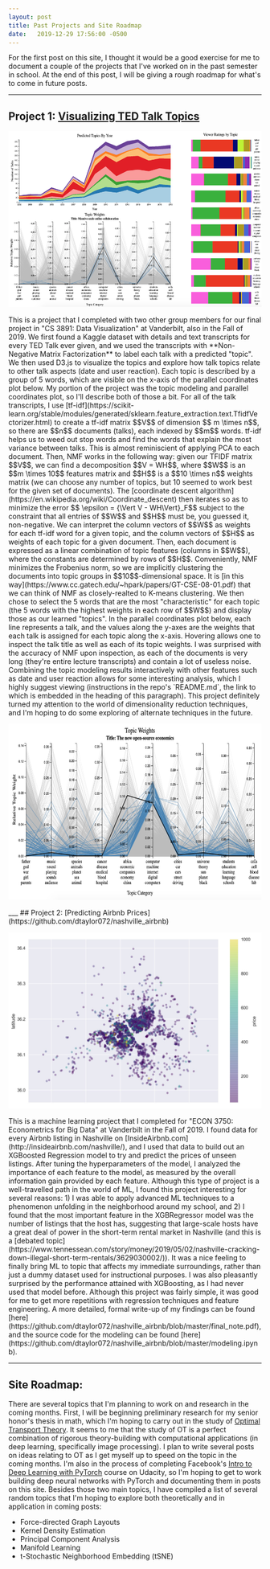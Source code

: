 ```yaml
---
layout: post
title: Past Projects and Site Roadmap
date:   2019-12-29 17:56:00 -0500
---
```

<!--more-->

For the first post on this site, I thought it would be a good exercise for me to document a couple of the  projects that I've worked on in the past semester in school. At the end of this post, I will be giving a rough roadmap for what's to come in future posts.

___
## Project 1: [Visualizing TED Talk Topics](https://github.com/esegaul/tedtalkvis)
<p align="center"> 
<img height=350 src="/post_assets/2019-12-29/vis_screenshot.png" alt="Parallel Coords" >
</p>
This is a project that I completed with two other group members for our final project in "CS 3891: Data Visualization" at Vanderbilt, also in the Fall of 2019. We first found a Kaggle dataset with details and text transcripts for every TED Talk ever given, and we used the transcripts with **Non-Negative Matrix Factorization** to label each talk with a predicted "topic". We then used D3.js to visualize the topics and explore how talk topics relate to other talk aspects (date and user reaction). Each topic is described by a group of 5 words, which are visible on the x-axis of the parallel coordinates plot below. My portion of the project was the topic modeling and parallel coordinates plot, so I'll describe both of those a bit. For all of the talk transcripts, I use [tf-idf](https://scikit-learn.org/stable/modules/generated/sklearn.feature_extraction.text.TfidfVectorizer.html) to create a tf-idf matrix $$V$$ of dimension $$ m \times n$$, so there are $$n$$ documents (talks), each indexed by $$m$$ words. tf-idf helps us to weed out stop words and find the words that explain the most variance between talks. This is almost reminiscient of applying PCA to each document. Then, NMF works in the following way: given our TFIDF matrix $$V$$, we can find a decomposition $$V = WH$$, where $$W$$ is an $$m \times 10$$ features matrix and $$H$$ is a $$10 \times n$$ weights matrix (we can choose any number of topics, but 10 seemed to work best for the given set of documents). The [coordinate descent algorithm](https://en.wikipedia.org/wiki/Coordinate_descent) then iterates so as to minimize the error $$ \epsilon = {\Vert V - WH\Vert}_F$$ subject to the constraint that all entries of $$W$$ and $$H$$ must be, you guessed it, non-negative. We can interpret the column vectors of $$W$$ as weights for each tf-idf word for a given topic, and the column vectors of $$H$$ as weights of each topic for a given document. Then, each document is expressed as a linear combination of topic features (columns in $$W$$), where the constants are determined by rows of $$H$$. Conveniently, NMF minimizes the Frobenius norm, so we are implicitly clustering the documents into topic groups in $$10$$-dimensional space. It is [in this way](https://www.cc.gatech.edu/~hpark/papers/GT-CSE-08-01.pdf) that we can think of NMF as closely-realted to K-means  clustering. We then chose to select the 5 words that are the most "characteristic" for each topic (the 5 words with the highest weights in each row of $$W$$) and display those as our learned "topics". In the parallel coordinates plot below, each line represents a talk, and the values along the y-axes are the weights that each talk is assigned for each topic along the x-axis. Hovering allows one to inspect the talk title as well as each of its topic weights. I was surprised with the accuracy of NMF upon inspection, as each of the documents is very long (they're entire lecture transcripts) and contain a lot of useless noise. Combining the topic modeling results interactively with other features such as date and user reaction allows for some interesting analysis, which I highly suggest viewing (instructions in the repo's `README.md`, the link to which is embedded in the heading of this paragraph). This project definitely turned my attention to the world of dimensionality reduction techniques, and I'm hoping to do some exploring of alternate techniques in the future.
<p align="center"> 
<img height=350 src="/post_assets/2019-12-29/pcoords.png" alt="Parallel Coords" >
</p>
___
## Project 2: [Predicting Airbnb Prices](https://github.com/dtaylor072/nashville_airbnb)
<p align="center"> 
<img height=350 src="/post_assets/2019-12-29/price_map.jpg" alt="Price map" >
</p>
This is a machine learning project that I completed for "ECON 3750: Econometrics for Big Data" at Vanderbilt in the Fall of 2019. I found data for every Airbnb listing in Nashville on [InsideAirbnb.com](http://insideairbnb.com/nashville/), and I used that data to build out an XGBoosted Regression model to try and predict the prices of unseen listings. After tuning the hyperparameters of the model, I analyzed the importance of each feature to the model, as measured by the overall information gain provided by each feature. Although this type of project is a well-travelled path in the world of ML, I found this project interesting for several reasons: 1) I was able to apply advanced ML techniques to a phenomenon unfolding in the neighborhood around my school, and 2) I found that the most important feature in the XGBRegressor model was the number of listings that the host has, suggesting that large-scale hosts have a great deal of power in the short-term rental market in Nashville (and this is a [debated topic](https://www.tennessean.com/story/money/2019/05/02/nashville-cracking-down-illegal-short-term-rentals/3629030002/)). It was a nice feeling to finally bring ML to topic that affects my immediate surroundings, rather than just a dummy dataset used for instructional purposes. I was also pleasantly surprised by the performance attained with XGBoosting, as I had never used that model before. Although this project was fairly simple, it was good for me to get more repetitions with regression techniques and feature engineering. A more detailed, formal write-up of my findings can be found [here](https://github.com/dtaylor072/nashville_airbnb/blob/master/final_note.pdf), and the source code for the modeling can be found [here](https://github.com/dtaylor072/nashville_airbnb/blob/master/modeling.ipynb).  

___
## Site Roadmap:
There are several topics that I'm planning to work on and research in the coming months. First, I will be beginning preliminary research for my senior honor's thesis in math, which I'm hoping to carry out in the study of [Optimal Transport Theory](http://www.math.cmu.edu/~mthorpe/OTNotes). It seems to me that the study of OT is a perfect combination of rigorous theory-building with computational applications (in deep learning, specifically image processing). I plan to write several posts on ideas relating to OT as I get myself up to speed on the topic in the coming months. I'm also in the process of completing Facebook's [Intro to Deep Learning with PyTorch](https://www.udacity.com/course/deep-learning-pytorch--ud188) course on Udacity, so I'm hoping to get to work building deep neural networks with PyTorch and documenting them in posts on this site. Besides those two main topics, I have compiled a list of several random topics that I'm hoping to explore both theoretically and in application in coming posts:
- Force-directed Graph Layouts
- Kernel Density Estimation
- Principal Component Analysis
- Manifold Learning
- t-Stochastic Neighborhood Embedding (tSNE)

